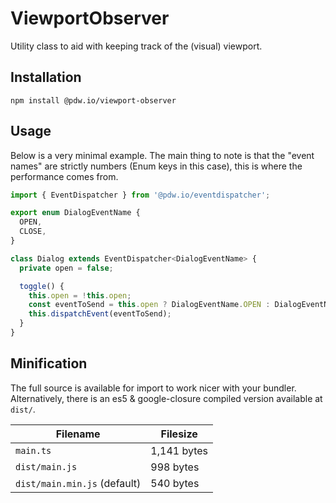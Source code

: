 # ViewportObserver

Utility class to aid with keeping track of the (visual) viewport.

## Installation

`npm install @pdw.io/viewport-observer`

## Usage

Below is a very minimal example. The main thing to note is that the "event names" are strictly numbers (Enum keys in this case), this is where the performance comes from.

```typescript
import { EventDispatcher } from '@pdw.io/eventdispatcher';

export enum DialogEventName {
  OPEN,
  CLOSE,
}

class Dialog extends EventDispatcher<DialogEventName> {
  private open = false;

  toggle() {
    this.open = !this.open;
    const eventToSend = this.open ? DialogEventName.OPEN : DialogEventName.CLOSE;
    this.dispatchEvent(eventToSend);
  }
}
```

## Minification

The full source is available for import to work nicer with your bundler. Alternatively, there is an es5 & google-closure
compiled version available at `dist/`.

| Filename                           | Filesize    |
|------------------------------------|-------------|
| `main.ts`                          | 1,141 bytes |
| `dist/main.js`                     | 998 bytes   |
| `dist/main.min.js` (default)       | 540 bytes   |
